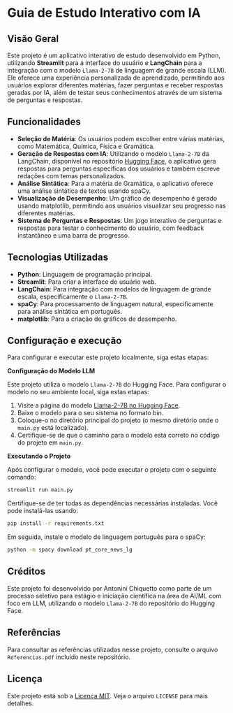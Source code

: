 # **Guia de Estudo Interativo com IA**

## **Visão Geral**

Este projeto é um aplicativo interativo de estudo desenvolvido em Python, utilizando **Streamlit** para a interface do usuário e **LangChain** para a integração com o modelo `Llama-2-7B` de linguagem de grande escala (LLM). Ele oferece uma experiência personalizada de aprendizado, permitindo aos usuários explorar diferentes matérias, fazer perguntas e receber respostas geradas por IA, além de testar seus conhecimentos através de um sistema de perguntas e respostas.

## **Funcionalidades**

-   **Seleção de Matéria**: Os usuários podem escolher entre várias matérias, como Matemática, Química, Física e Gramática.
-   **Geração de Respostas com IA**: Utilizando o modelo `Llama-2-7B` da LangChain, disponível no repositório [Hugging Face](https://huggingface.co/TheBloke/Llama-2-7B-Chat-GGML), o aplicativo gera respostas para perguntas específicas dos usuários e também escreve redações com temas personalizados.
-   **Análise Sintática**: Para a matéria de Gramática, o aplicativo oferece uma análise sintática de textos usando spaCy.
-   **Visualização de Desempenho**: Um gráfico de desempenho é gerado usando matplotlib, permitindo aos usuários visualizar seu progresso nas diferentes matérias.
-   **Sistema de Perguntas e Respostas**: Um jogo interativo de perguntas e respostas para testar o conhecimento do usuário, com feedback instantâneo e uma barra de progresso.

## **Tecnologias Utilizadas**

-   **Python**: Linguagem de programação principal.
-   **Streamlit**: Para criar a interface do usuário web.
-   **LangChain**: Para integração com modelos de linguagem de grande escala, especificamente o `Llama-2-7B`.
-   **spaCy**: Para processamento de linguagem natural, especificamente para análise sintática em português.
-   **matplotlib**: Para a criação de gráficos de desempenho.

## **Configuração e execução**
Para configurar e executar este projeto localmente, siga estas etapas:

**Configuração do Modelo LLM**

Este projeto utiliza o modelo `Llama-2-7B` do Hugging Face. Para configurar o modelo no seu ambiente local, siga estas etapas:

1. Visite a página do modelo [Llama-2-7B no Hugging Face](https://huggingface.co/TheBloke/Llama-2-7B-Chat-GGML).
2. Baixe o modelo para o seu sistema no formato bin.
3. Coloque-o no diretório principal do projeto (o mesmo diretório onde o `main.py` está localizado).
4. Certifique-se de que o caminho para o modelo está correto no código do projeto em `main.py`.

**Executando o Projeto**

Após configurar o modelo, você pode executar o projeto com o seguinte comando:

```bash
streamlit run main.py
```

Certifique-se de ter todas as dependências necessárias instaladas. Você pode instalá-las usando:
```bash
pip install -r requirements.txt
```
Em seguida, instale o modelo de linguagem português para o spaCy:
```bash
python -m spacy download pt_core_news_lg
```


## **Créditos**

Este projeto foi desenvolvido por Antonini Chiquetto como parte de um processo seletivo para estágio e iniciação científica na área de AI/ML com foco em LLM, utilizando o modelo `Llama-2-7B` do repositório do Hugging Face.



## **Referências**
Para consultar as referências utilizadas nesse projeto, consulte o arquivo `Referencias.pdf` incluído neste repositório.

## **Licença**

Este projeto está sob a [Licença MIT](https://github.com/git/git-scm.com/blob/main/MIT-LICENSE.txt). Veja o arquivo `LICENSE` para mais detalhes.

